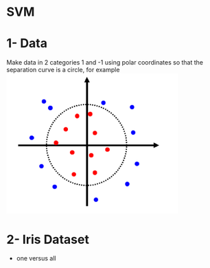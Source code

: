 # SVM
# 1- Data 
Make data in 2 categories 1 and -1 using polar coordinates so that the separation curve is a circle, for example
<img src="Pics/Data.png" width="400" class="center" />
# 2- Iris Dataset
* one versus all
